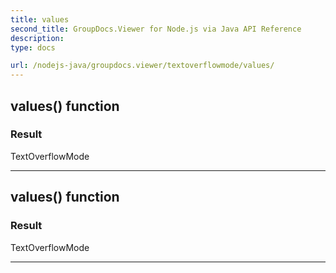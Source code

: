 ```yaml
---
title: values
second_title: GroupDocs.Viewer for Node.js via Java API Reference
description: 
type: docs

url: /nodejs-java/groupdocs.viewer/textoverflowmode/values/
---
```


## values()  function


### Result
TextOverflowMode


---


## values()  function


### Result
TextOverflowMode


---


